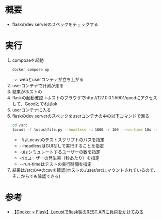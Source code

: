 # 概要
- flaskのdev serverのスペックをチェックする

# 実行
1. composeを起動
    ```sh
    docker compose up
    ```
    - webとuserコンテナが立ち上がる
1. userコンテナで計測が走る
1. 結果がホストの
1. flaskの起動確認→ホストのブラウザでhttp://127.0.0.1:5901/goodにアクセスして、Goodとでればok
1. userコンテナに入る
1. flaskのdev serverのスペックをuserコンテナの中の以下コマンドで測る
    ```sh
    cd /src
    locust -f locustfile.py --headless -u 1000 -r 100 --run-time 10s --csv=output
    ```
    - -fはLocustのテストスクリプトのパスを指定
    - --headlessはGUIなしで実行することを指定
    - -uはシミュレートするユーザーの数を指定
    - -rはユーザーの発生率（秒あたり）を指定
    - --run-timeはテストの実行時間を指定
1. 結果は/srcの中のcsvを確認(ホストの./user/srcにマウントされているので、そこからでも確認できる)

# 参考
- [【Docker × Flask】Locustでflask製のREST APIに負荷をかけてみる](https://scrawledtechblog.com/docker-flask-locust/)
